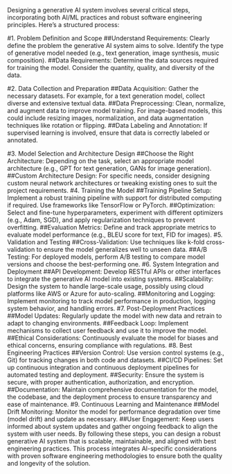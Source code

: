 Designing a generative AI system involves several critical steps, incorporating both AI/ML practices and robust software engineering principles. Here’s a structured process:

#1. Problem Definition and Scope
    ##Understand Requirements: Clearly define the problem the generative AI system aims to solve. Identify the type of generative model needed (e.g., text generation, image synthesis, music composition).
    ##Data Requirements: Determine the data sources required for training the model. Consider the quantity, quality, and diversity of the data.

#2. Data Collection and Preparation
    ##Data Acquisition: Gather the necessary datasets. For example, for a text generation model, collect diverse and extensive textual data.
    ##Data Preprocessing: Clean, normalize, and augment data to improve model training. For image-based models, this could include resizing images, normalization, and data augmentation techniques like rotation or flipping.
    ##Data Labeling and Annotation: If supervised learning is involved, ensure that data is correctly labeled or annotated.

#3. Model Selection and Architecture Design
    ##Choose the Right Architecture: Depending on the task, select an appropriate model architecture (e.g., GPT for text generation, GANs for image generation).
    ##Custom Architecture Design: For specific needs, consider designing custom neural network architectures or tweaking existing ones to suit the project requirements.
#4. Training the Model
    ##Training Pipeline Setup: Implement a robust training pipeline with support for distributed computing if required. Use frameworks like TensorFlow or PyTorch.
    ##Optimization: Select and fine-tune hyperparameters, experiment with different optimizers (e.g., Adam, SGD), and apply regularization techniques to prevent overfitting.
    ##Evaluation Metrics: Define and track appropriate metrics to evaluate model performance (e.g., BLEU score for text, FID for images).
#5. Validation and Testing
    ##Cross-Validation: Use techniques like k-fold cross-validation to ensure the model generalizes well to unseen data.
    ##A/B Testing: For deployed models, perform A/B testing to compare model versions and choose the best-performing one.
#6. System Integration and Deployment
    ##API Development: Develop RESTful APIs or other interfaces to integrate the generative AI model into existing systems.
    ##Scalability: Design the system to handle large-scale usage, possibly using cloud platforms like AWS or Azure for auto-scaling.
    ##Monitoring and Logging: Implement monitoring to track model performance in production, logging system behavior, and handling errors.
#7. Post-Deployment Practices
    ##Model Updates: Regularly update the model with new data and retrain to adapt to changing environments.
    ##Feedback Loop: Implement mechanisms to collect user feedback and use it to improve the model.
    ##Ethical Considerations: Continuously evaluate the model for biases and ethical concerns, ensuring compliance with regulations.
#8. Best Engineering Practices
    ##Version Control: Use version control systems (e.g., Git) for tracking changes in both code and datasets.
    ##CI/CD Pipelines: Set up continuous integration and continuous deployment pipelines for automated testing and deployment.
    ##Security: Ensure the system is secure, with proper authentication, authorization, and encryption.
    ##Documentation: Maintain comprehensive documentation for the model, the codebase, and the deployment process to ensure transparency and ease of maintenance.
#9. Continuous Learning and Maintenance
    ##Model Drift Monitoring: Monitor the model for performance degradation over time (model drift) and update as necessary.
    ##User Engagement: Keep users informed about system updates and gather ongoing feedback to align the system with user needs.
By following these steps, you can design a robust generative AI system that is scalable, maintainable, and aligned with best engineering practices. This process integrates AI-specific considerations with proven software engineering methodologies to ensure both the quality and longevity of the solution.